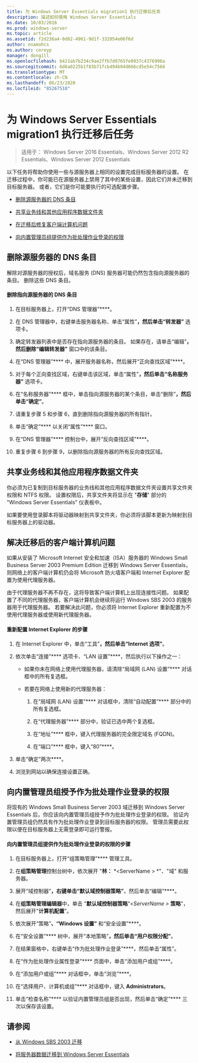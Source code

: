 ```yaml
---
title: 为 Windows Server Essentials migration1 执行迁移后任务
description: 描述如何使用 Windows Server Essentials
ms.date: 10/03/2016
ms.prod: windows-server
ms.topic: article
ms.assetid: f2d236a4-0d62-4961-9d1f-332054e06f6d
author: nnamuhcs
ms.author: coreyp
manager: dongill
ms.openlocfilehash: b421ab7b234c9ae2ffb7d0765fe0937c4376996a
ms.sourcegitcommit: 6d6a0225b1f83b71fcb494b94d666cd5e54c7566
ms.translationtype: MT
ms.contentlocale: zh-CN
ms.lasthandoff: 06/23/2020
ms.locfileid: "85267518"
---
```

# <a name="perform-post-migration-tasks-for-windows-server-essentials-migration1"></a>为 Windows Server Essentials migration1 执行迁移后任务

>适用于： Windows Server 2016 Essentials、Windows Server 2012 R2 Essentials、Windows Server 2012 Essentials

以下任务将帮助你使用一些与源服务器上相同的设置完成目标服务器的设置。 在迁移过程中，你可能已在源服务器上禁用了其中的某些设置，因此它们并未迁移到目标服务器。 或者，它们是你可能要执行的可选配置步骤。  
  

-   [删除源服务器的 DNS 条目](Perform-post-migration-tasks-for-Windows-Server-Essentials-migration.md#BKMK_DeleteDNSEntries)  
  
-   [共享业务线和其他应用程序数据文件夹](Perform-post-migration-tasks-for-Windows-Server-Essentials-migration.md#BKMK_ShareLineOfBusinessAndOtherApplications)  
  
-   [在迁移后修复客户端计算机问题](Perform-post-migration-tasks-for-Windows-Server-Essentials-migration.md#BKMK_FixClientComputerIssuesAfterMigrating)  
  
-   [向内置管理员组提供作为批处理作业登录的权限](Perform-post-migration-tasks-for-Windows-Server-Essentials-migration.md#BKMK_AdminGroup)  

  
##  <a name="delete-dns-entries-of-the-source-server"></a><a name="BKMK_DeleteDNSEntries"></a>删除源服务器的 DNS 条目  
 解除对源服务器的授权后，域名服务 (DNS) 服务器可能仍然包含指向源服务器的条目。 删除这些 DNS 条目。  
  
#### <a name="to-delete-dns-entries-that-point-to-the-source-server"></a>删除指向源服务器的 DNS 条目  
  
1.  在目标服务器上，打开“DNS 管理器”****。  
  
2.  在 DNS 管理器中，右键单击服务器名称、单击“属性”****，然后单击“转发器”**** 选项卡。  
  
3.  确定转发器列表中是否存在指向源服务器的条目。 如果存在，请单击“编辑”****，然后删除“编辑转发器”**** 窗口中的该条目。  
  
4.  在“DNS 管理器”**** 中，展开服务器名称，然后展开“正向查找区域”****。  
  
5.  对于每个正向查找区域，右键单击该区域，单击“属性”****，然后单击“名称服务器”**** 选项卡。  
  
6.  在“名称服务器”**** 框中，单击指向源服务器的某个条目，单击“删除”****，然后单击“确定”****。  
  
7.  请重复步骤 5 和步骤 6，直到删除指向源服务器的所有指针。  
  
8.  单击“确定”**** 以关闭“属性”**** 窗口。  
  
9. 在“DNS 管理器”**** 控制台中，展开“反向查找区域”****。  
  
10. 重复步骤 6 到步骤 9，以删除指向源服务器的所有反向查找区域。  
  
##  <a name="share-line-of-business-and-other-application-data-folders"></a><a name="BKMK_ShareLineOfBusinessAndOtherApplications"></a>共享业务线和其他应用程序数据文件夹  
 你必须为已复制到目标服务器的业务线和其他应用程序数据文件夹设置共享文件夹权限和 NTFS 权限。 设置权限后，共享文件夹将显示在 "**存储**" 部分的 "Windows Server Essentials" 仪表板中。  
  
 如果要使用登录脚本将驱动器映射到共享文件夹，你必须将该脚本更新为映射到目标服务器上的驱动器。  
  
##  <a name="fix-client-computer-issues-after-migrating"></a><a name="BKMK_FixClientComputerIssuesAfterMigrating"></a>解决迁移后的客户端计算机问题  
 如果从安装了 Microsoft Internet 安全和加速（ISA）服务器的 Windows Small Business Server 2003 Premium Edition 迁移到 Windows Server Essentials，则网络上的客户端计算机仍会将 Microsoft 防火墙客户端和 Internet Explorer 配置为使用代理服务器。  
  
 由于代理服务器不再不存在，这将导致客户端计算机上出现连接性问题。 如果配置了不同的代理服务器，客户端计算机会继续将运行 Windows SBS 2003 的服务器用于代理服务器。 若要解决此问题，你必须将 Internet Explorer 重新配置为不使用代理服务器或使用新代理服务器。  
  
#### <a name="to-reconfigure-internet-explorer"></a>重新配置 Internet Explorer 的步骤  
  
1.  在 Internet Explorer 中，单击“工具”****，然后单击“Internet 选项”****。  
  
2.  依次单击“连接”**** 选项卡、“LAN 设置”****，然后执行以下操作之一：  
  
    -   如果你未在网络上使用代理服务器，请清除“局域网 (LAN) 设置”**** 对话框中的所有复选框。  
  
    -   若要在网络上使用新的代理服务器：  
  
        1.  在“局域网 (LAN) 设置”**** 对话框中，清除“自动配置”**** 部分中的所有复选框。  
  
        2.  在“代理服务器”**** 部分中，验证已选中两个复选框。  
  
        3.  在“地址”**** 框中，键入代理服务器的完全限定域名 (FQDN)。  
  
        4.  在“端口”**** 框中，键入“80”****。  
  
3.  单击“确定”两次****。  
  
4.  浏览到网站以确保连接设置正确。  
  
##  <a name="give-the-built-in-administrators-group-the-right-to-log-on-as-a-batch-job"></a><a name="BKMK_AdminGroup"></a>向内置管理员组授予作为批处理作业登录的权限  
 将现有的 Windows Small Business Server 2003 域迁移到 Windows Server Essentials 后，你应该向内置管理员组授予作为批处理作业登录的权限。 验证内置管理员组仍然具有作为批处理作业登录到目标服务器的权限。 管理员需要此权限以便在目标服务器上无需登录即可运行警报。  
  
#### <a name="to-give-the-built-in-administrators-group-the-right-to-log-on-as-a-batch-job"></a>向内置管理员组提供作为批处理作业登录的权限的步骤  
  
1. 在目标服务器上，打开“组策略管理”**** 管理工具。  
  
2. 在**组策略管理**控制台树中，依次展开 "**林：** *<ServerName \> *"、"域" 和服务器。  
  
3. 展开“域控制器”****，右键单击“默认域控制器策略”****，然后单击“编辑”****。  
  
4. 在**组策略管理编辑器**中，单击 "**默认域控制器策略**"<em><ServerName \> </em>**策略**"，然后展开"**计算机配置**"。  
  
5. 依次展开“策略”****、“Windows 设置”**** 和“安全设置”****。  
  
6. 在“安全设置”**** 树中，展开“本地策略”****，然后单击“用户权限分配”****。  
  
7. 在结果窗格中，右键单击“作为批处理作业登录”****，然后单击“属性”。  
  
8. 在“作为批处理作业属性登录”**** 页面中，单击“添加用户或组”****。  
  
9. 在“添加用户或组”**** 对话框中，单击“浏览”****。  
  
10. 在“选择用户、计算机或组”**** 对话框中，键入 **Administrators**。  
  
11. 单击“检查名称”**** 以验证内置管理员组是否出现，然后单击“确定”**** 三次以保存该设置。  
  
## <a name="see-also"></a>请参阅  
  

-   [从 Windows SBS 2003 迁移](Migrate-Windows-Small-Business-Server-2003-to-Windows-Server-Essentials.md)  
  
-   [将服务器数据迁移到 Windows Server Essentials](Migrate-Server-Data-to-Windows-Server-Essentials.md)

